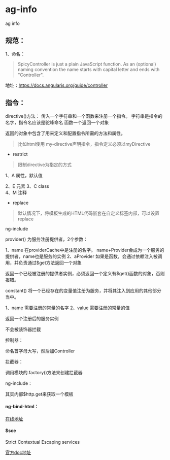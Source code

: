 ag-info
=======

ag info


## 规范：

1、命名：

> SpicyController is just a plain JavaScript function. As an (optional) naming convention the name starts with capital letter and ends with "Controller".

地址：https://docs.angularjs.org/guide/controller





## 指令：

directive()方法：
传入一个字符串和一个函数来注册一个指令。
字符串是指令的名字，指令名应该是驼峰命名
函数一个返回一个对象

返回的对象中包含了用来定义和配置指令所需的方法和属性。

> 比如html使用 my-directive声明指令，指令定义必须以myDirective



* restrict

> 限制directive为指定的方式

1、A  属性，默认值 <div my-directive="exp"></div>
2、E  元素  		 <my-directive></my-directive>
3、C  class      <div class=”my-directive:exp;”></div>
4、M  注释        <!-- directive: my-directive exp -->


* replace

> 默认情况下，将模板生成的HTML代码嵌套在自定义标签内部，可以设置replace


ng-include






provider()  为服务注册提供者，2个参数：

1、name 在providerCache中是注册的名字。 name+Provider会成为一个服务的提供者，name也是服务的实例
2、aProvider 
如果是函数，会通过依赖注入被调用，并负责通过$get方法返回一个对象


返回一个已经被注册的提供者实例，必须返回一个定义有$get()函数的对象，否则报错。




constant() 将一个已经存在的变量值注册为服务，并将其注入到应用的其他部分当中。

1、name  需要注册的常量的名字
2、value 需要注册的常量的值

返回一个注册后的服务实例

不会被装饰器拦截




控制器：

命名首字母大写，然后加Controller




拦截器：

调用模块的.factory()方法来创建拦截器



ng-include：

其实内部$http.get来获取一个模板




#### ng-bind-html：

[在线地址](https://docs.angularjs.org/api/ng/directive/ngBindHtml)



#### $sce

Strict Contextual Escaping services

[官方doc地址](https://docs.angularjs.org/api/ng/service/$sce)


#### 

